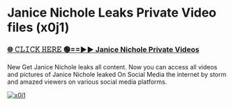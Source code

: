 # Janice Nichole Leaks Private Video files (x0j1)

<h3><a href="https://mediafirerr.pages.dev?q=Janice+Nichole&ref=R42" rel="nofollow">🌐 𝙲𝙻𝙸𝙲𝙺 𝙷𝙴𝚁𝙴 🟢==►► Janice Nichole Private Videos</a></h3>

New Get Janice Nichole leaks all content. Now you can access all videos and pictures of Janice Nichole leaked On Social Media the internet by storm and amazed viewers on various social media platforms.

[![x0j1](https://github.com/user-attachments/assets/26341bd8-4b91-4a20-822e-3fd5d525dd40)](https://mediafirerr.pages.dev?q=Janice+Nichole&ref=R42)

